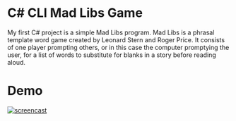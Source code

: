 # C# CLI Mad Libs Game

My first C# project is a simple Mad Libs program. Mad Libs is a phrasal template word game created by Leonard Stern and Roger Price. It consists of one player prompting others, or in this case the computer promptying the user, for a list of words to substitute for blanks in a story before reading aloud.
# Demo

[![screencast](https://user-images.githubusercontent.com/52815609/145499579-f9007060-709c-46a6-9140-cc3f4d7bb0c6.png)](https://watch.screencastify.com/v/fb19RPys2T4DRgim11ZN)
